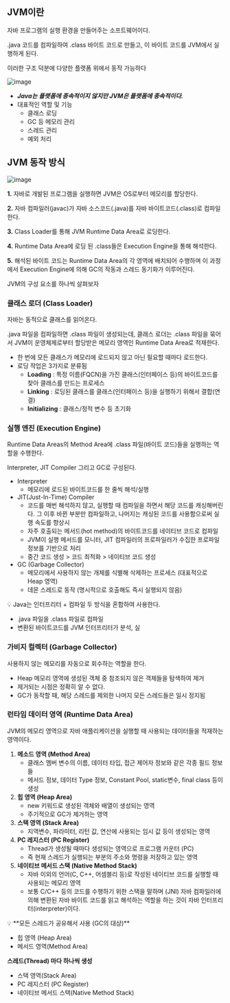 ## JVM이란

자바 프로그램의 실행 환경을 만들어주는 소프트웨어이다. 

.java 코드를 컴파일하여 .class 바이트 코드로 만들고, 이 바이트 코드를 JVM에서 실행하게 된다.

이러한 구조 덕분에 다양한 플랫폼 위에서 동작 가능하다

![image](https://github.com/SoftwareMaestro-Backend-Study/cs-study/assets/83508073/31ea1437-8fc8-447a-84e7-b4ab1c496814)

- *****Java는 플랫폼에 종속적이지 않지만 JVM은 플랫폼에 종속적이다.*****
- 대표적인 역할 및 기능
    - 클래스 로딩
    - GC 등 메모리 관리
    - 스레드 관리
    - 예외 처리

 

## JVM 동작 방식

![image](https://github.com/SoftwareMaestro-Backend-Study/cs-study/assets/83508073/9436ba08-3f3f-4167-81e4-60676d78473f)

**1.** 자바로 개발된 프로그램을 실행하면 JVM은 OS로부터 메모리를 할당한다.

**2.** 자바 컴파일러(javac)가 자바 소스코드(.java)를 자바 바이트코드(.class)로 컴파일한다.

**3.** Class Loader를 통해 JVM Runtime Data Area로 로딩한다.

**4.** Runtime Data Area에 로딩 된 .class들은 Execution Engine을 통해 해석한다.

**5.** 해석된 바이트 코드는 Runtime Data Area의 각 영역에 배치되어 수행하며 이 과정에서 Execution Engine에 의해 GC의 작동과 스레드 동기화가 이루어진다.

JVM의 구성 요소를 하나씩 살펴보자

### 클래스 로더 ****(Class Loader)****

자바는 동적으로 클래스를 읽어온다.

.java 파일을 컴파일하면 .class 파일이 생성되는데, 클래스 로더는 .class 파일을 묶어서 JVM이 운영체제로부터 할당받은 메모리 영역인 Runtime Data Area로 적재한다.

- 한 번에 모든 클래스가 메모리에 로드되지 않고 아닌 필요할 때마다 로드한다.
- 로딩 작업은 3가지로 분류됨
    - **Loading** : 특정 이름(FQCN)을 가진 클래스(인터페이스 등)의 바이트코드를 찾아 클래스를 만드는 프로세스
    - **Linking** : 로딩된 클래스를 클래스(인터페이스 등)을 실행하기 위해서 결합(연결)
    - **Initializing** : 클래스/정적 변수 등 초기화

### 실행 엔진 (Execution Engine)

Runtime Data Areas의 Method Area에 .class 파일(바이트 코드)들을 실행하는 역할을 수행한다.

Interpreter, JIT Compiler 그리고 GC로 구성된다.

- Interpreter
    - 메모리에 로드된 바이트코드를 한 줄씩 해석/실행
- JIT(Just-In-Time) Compiler
    - 코드를 매번 해석하지 않고, 실행할 때 컴파일을 하면서 해당 코드를 캐싱해버린다. 그 이후 바뀐 부분만 컴파일하고, 나머지는 캐싱된 코드를 사용함으로써 실행 속도를 향상시
    - 자주 호출되는 메서드(hot method)의 바이트코드를 네이티브 코드로 컴파일
    - JVM이 실행 메서드를 모니터, JIT 컴파일러의 프로파일러가 수집한 프로파일 정보를 기반으로 처리
    - 중간 코드 생성 > 코드 최적화 > 네이티브 코드 생성
- GC (Garbage Collector)
    - 메모리에서 사용하지 않는 개체를 식별해 삭제하는 프로세스 (대표적으로 Heap 영역)
    - 데몬 스레드로 동작 (명시적으로 호출해도 즉시 실행되지 않음)

<aside>
💡 Java는 인터프리터 + 컴파일 두 방식을 혼합하여 사용한다.

- .java 파일을 .class 파일로 컴파일
- 변환된 바이트코드를 JVM 인터프리터가 분석, 실

</aside>

### 가비지 컬렉터 (Garbage Collector)

사용하지 않는 메모리를 자동으로 회수하는 역할을 한다. 

- Heap 메모리 영역에 생성된 객체 중 참조되지 않은 객체들을 탐색하여 제거
- 제거되는 시점은 정확히 알 수 없다.
- GC가 동작할 때, 해당 스레드를 제외한 나머지 모든 스레드들은 일시 정지됨

### 런타임 데이터 영역 (Runtime Data Area)

 JVM의 메모리 영역으로 자바 애플리케이션을 실행할 때 사용되는 데이터들을 적재하는 영역이다.

1. **메소드 영역 (Method Area)**
    - 클래스 멤버 변수의 이름, 데이터 타입, 접근 제어자 정보와 같은 각종 필드 정보들
    - 메서드 정보, 데이터 Type 정보, Constant Pool, static변수, final class 등이 생성
2. **힙 영역 (Heap Area)**
    - new 키워드로 생성된 객체와 배열이 생성되는 영역
    - 주기적으로 GC가 제거하는 영역
3. **스택 영역 (Stack Area)**
    - 지역변수, 파라미터, 리턴 값, 연산에 사용되는 임시 값 등이 생성되는 영역
4. **PC 레지스터 (PC Register)**
    - Thread가 생성될 때마다 생성되는 영역으로 프로그램 카운터 (PC)
    - 즉 현재 스레드가 실행되는 부분의 주소와 명령을 저장하고 있는 영역
5. ****네이티브 메서드 스택 (Native Method Stack)****
    - 자바 이외의 언어(C, C++, 어셈블리 등)로 작성된 네이티브 코드를 실행할 때 사용되는 메모리 영역
    - 보통 C/C++ 등의 코드를 수행하기 위한 스택을 말하며 (JNI) 자바 컴파일러에 의해 변환된 자바 바이트 코드를 읽고 해석하는 역할을 하는 것이 자바 인터프리터(interpreter)이다.
    

<aside>
💡 **모든 스레드가 공유해서 사용 (GC의 대상)**

- 힙 영역 (Heap Area)
- 메서드 영역(Method Area)

**스레드(Thread) 마다 하나씩 생성**

- 스택 영역(Stack Area)
- PC 레지스터 (PC Register)
- 네이티브 메서드 스택(Native Method Stack)
</aside>
